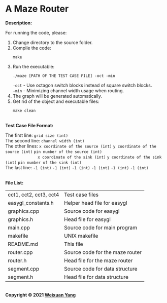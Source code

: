 # A Maze Router
<b>Description:</b><br>

For running the code, please:
1) Change directory to the source folder.
2) Compile the code:
    ```
    make
    ```
3) Run the executable:
    ```
    ./maze [PATH OF THE TEST CASE FILE] -oct -min
    ```
    `-oct` - Use octagon switch blocks instead of square switch blocks. <br/>
    `-min` - Minimizing channel width usage when routing.
4) The graph will be generated automatically.
5) Get rid of the object and executable files:
    ```
    make clean
    ```

<br><b>Test Case File Format:</b><br>

The first line: `grid size (int)` <br>
The second line: `channel width (int)` <br>
The other lines: `x coordinate of the source (int)` `y coordinate of the source (int)` `pin number of the source (int)` <br>
&emsp;&emsp;&emsp;&emsp;&emsp;&emsp;&emsp;&nbsp;`x coordinate of the sink (int)` `y coordinate of the sink (int)` `pin number of the sink (int)` <br>
The last line: `-1 (int)` `-1 (int)` `-1 (int)` `-1 (int)` `-1 (int)` `-1 (int)`

<br><b>File List:</b><br>

<table border="0">
    <tr>
        <td>cct1, cct2, cct3, cct4</td>
        <td>Test case files</td>
    </tr>
    <tr>
        <td>easygl_constants.h</td>
        <td>Helper head file for easygl</td>
    </tr>
    <tr>
        <td>graphics.cpp</td>
        <td>Source code for easygl</td>
    </tr>
    <tr>
        <td>graphics.h</td>
        <td>Head file for easygl</td>
    </tr>
    <tr>
        <td>main.cpp</td>
        <td>Source code for main program</td>
    </tr>
    <tr>
        <td>makefile</td>
        <td>UNIX makefile</td>
    </tr>
    <tr>
        <td>README.md</td>
        <td>This file</td>
    </tr>
    <tr>
        <td>router.cpp</td>
        <td>Source code for the maze router</td>
    </tr>
    <tr>
        <td>router.h</td>
        <td>Head file for the maze router</td>
    </tr>
    <tr>
        <td>segment.cpp</td>
        <td>Source code for data structure</td>
    </tr>
    <tr>
        <td>segment.h</td>
        <td>Head file for data structure</td>
    </tr>
</table>


<br><b>Copyright © 2021 [Weixuan Yang](https://www.linkedin.com/in/weixuanyang/)</b>
